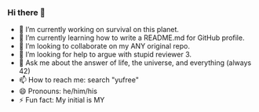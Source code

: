 ### Hi there 👋

- 🔭 I’m currently working on survival on this planet.
- 🌱 I’m currently learning how to write a README.md for GitHub profile.
- 👯 I’m looking to collaborate on my ANY original repo.
- 🤔 I’m looking for help to argue with stupid reviewer 3.
- 💬 Ask me about the answer of life, the universe, and everything (always 42)
- 📫 How to reach me: search "yufree"
- 😄 Pronouns: he/him/his
- ⚡ Fun fact: My initial is MY

